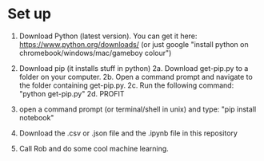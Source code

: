 # Set up
1. Download Python (latest version).
  You can get it here: https://www.python.org/downloads/
  (or just google "install python on chromebook/windows/mac/gameboy colour")

2. Download pip (it installs stuff in python)
  2a. Download get-pip.py to a folder on your computer.
  2b. Open a command prompt and navigate to the folder containing get-pip.py.
  2c. Run the following command:
    "python get-pip.py"
  2d. PROFIT
  
3. open a command prompt (or terminal/shell in unix) and type:
"pip install notebook"

4. Download the .csv or .json file and the .ipynb file in this repository

5. Call Rob and do some cool machine learning.
